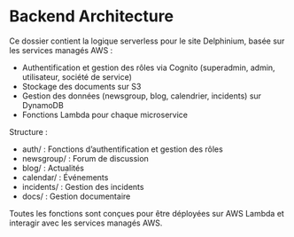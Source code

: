 # Backend Architecture

Ce dossier contient la logique serverless pour le site Delphinium, basée sur les services managés AWS :
- Authentification et gestion des rôles via Cognito (superadmin, admin, utilisateur, société de service)
- Stockage des documents sur S3
- Gestion des données (newsgroup, blog, calendrier, incidents) sur DynamoDB
- Fonctions Lambda pour chaque microservice

Structure :
- auth/ : Fonctions d’authentification et gestion des rôles
- newsgroup/ : Forum de discussion
- blog/ : Actualités
- calendar/ : Événements
- incidents/ : Gestion des incidents
- docs/ : Gestion documentaire

Toutes les fonctions sont conçues pour être déployées sur AWS Lambda et interagir avec les services managés AWS.
